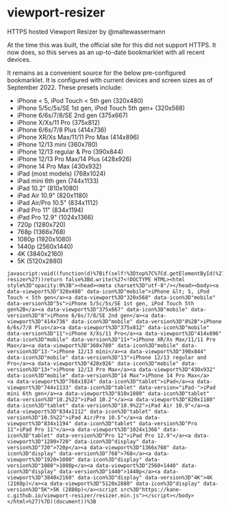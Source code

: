 # viewport-resizer
HTTPS hosted Viewport Resizer by @maltewassermann

At the time this was built, the official site for this did not support HTTPS. It now does, so this serves as an up-to-date bookmarklet with all recent devices.

It remains as a convenient source for the below pre-configured bookmarklet. It is configured with current devices and screen sizes as of September 2022. These presets include:

* iPhone < 5, iPod Touch < 5th gen (320x480)
* iPhone 5/5c/5s/SE 1st gen, iPod Touch 5th gen+ (320x568)
* iPhone 6/6s/7/8/SE 2nd gen (375x667)
* iPhone X/Xs/11 Pro (375x812)
* iPhone 6/6s/7/8 Plus (414x736)
* iPhone XR/Xs Max/11/11 Pro Max (414x896)
* iPhone 12/13 mini (360x780)
* iPhone 12/13 regular & Pro (390x844)
* iPhone 12/13 Pro Max/14 Plus (428x926)
* iPhone 14 Pro Max (430x932)
* iPad (most models) (768x1024)
* iPad mini 6th gen (744x1133)
* iPad 10.2" (810x1080)
* iPad Air 10.9" (820x1180)
* iPad Air/Pro 10.5" (834x1112)
* iPad Pro 11" (834x1194)
* iPad Pro 12.9" (1024x1366)
* 720p (1280x720)
* 768p (1366x768)
* 1080p (1920x1080)
* 1440p (2560x1440)
* 4K (3840x2160)
* 5K (5120x2880)

```
javascript:void((function(d)%7Bif(self!%3Dtop%7C%7Cd.getElementById(%27toolbar%27)%26%26d.getElementById(%27toolbar%27).getAttribute(%27data-resizer%27))return false%3Bd.write(%27<!DOCTYPE HTML><html style%3D"opacity:0%3B"><head><meta charset%3D"utf-8"/></head><body><a data-viewport%3D"320x480" data-icon%3D"mobile">iPhone &lt; 5, iPod Touch < 5th gen</a><a data-viewport%3D"320x568" data-icon%3D"mobile" data-version%3D"5s">iPhone 5/5c/5s/SE 1st gen, iPod Touch 5th gen%2B</a><a data-viewport%3D"375x667" data-icon%3D"mobile" data-version%3D"8">iPhone 6/6s/7/8/SE 2nd gen</a><a data-viewport%3D"414x736" data-icon%3D"mobile" data-version%3D"8%2B">iPhone 6/6s/7/8 Plus</a><a data-viewport%3D"375x812" data-icon%3D"mobile" data-version%3D"11">iPhone X/Xs/11 Pro</a><a data-viewport%3D"414x896" data-icon%3D"mobile" data-version%3D"11+">iPhone XR/Xs Max/11/11 Pro Max</a><a data-viewport%3D"360x780" data-icon%3D"mobile" data-version%3D"13-">iPhone 12/13 mini</a><a data-viewport%3D"390x844" data-icon%3D"mobile" data-version%3D"13">iPhone 12/13 regular and Pro</a><a data-viewport%3D"428x926" data-icon%3D"mobile" data-version%3D"13+">iPhone 12/13 Pro Max</a><a data-viewport%3D"430x932" data-icon%3D"mobile" data-version%3D"14 Max">iPhone 14 Pro Max</a>
<a data-viewport%3D"768x1024" data-icon%3D"tablet">iPad</a><a data-viewport%3D"744x1133" data-icon%3D"tablet" data-version="iPad-">iPad mini 6th gen</a><a data-viewport%3D"810x1080" data-icon%3D"tablet" data-version%3D"10.2%22">iPad 10.2"</a><a data-viewport%3D"820x1180" data-icon%3D"tablet" data-version%3D"10.9%22">iPad Air 10.9"</a><a data-viewport%3D"834x1112" data-icon%3D"tablet" data-version%3D"10.5%22">iPad Air/Pro 10.5"</a><a data-viewport%3D"834x1194" data-icon%3D"tablet" data-version%3D"Pro 11">iPad Pro 11"</a><a data-viewport%3D"1024x1366" data-icon%3D"tablet" data-version%3D"Pro 12">iPad Pro 12.9"</a><a data-viewport%3D"1280×720" data-icon%3D"display" data-version%3D"720">720p</a><a data-viewport%3D"1366x768" data-icon%3D"display" data-version%3D"768">768</a><a data-viewport%3D"1920×1080" data-icon%3D"display" data-version%3D"1080">1080p</a><a data-viewport%3D"2560×1440" data-icon%3D"display" data-version%3D"1440">1440p</a><a data-viewport%3D"3840x2160" data-icon%3D"display" data-version%3D"4K">4K (2160p)</a><a data-viewport%3D"5120x2880" data-icon%3D"display" data-version%3D"5K">5K (2880p)</a><script src%3D"https://kane-c.github.io/viewport-resizer/resizer.min.js"></script></body></html>%27)%7D)(document))%3B
```
